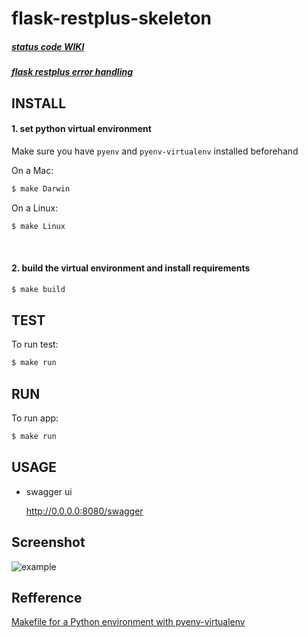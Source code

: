 # flask-restplus-skeleton


##### [status code WIKI](https://ko.wikipedia.org/wiki/HTTP_%EC%83%81%ED%83%9C_%EC%BD%94%EB%93%9C#3xx_(%EB%A6%AC%EB%8B%A4%EC%9D%B4%EB%A0%89%EC%85%98_%EC%99%84%EB%A3%8C))
##### [flask restplus error handling](https://flask-restplus.readthedocs.io/en/stable/errors.html)





## INSTALL

#### 1. set python virtual environment

Make sure you have `pyenv` and `pyenv-virtualenv` installed beforehand

On a Mac: 

```bash
$ make Darwin
```

On a Linux: 
```bash
$ make Linux
```
<br>

#### 2. build the virtual environment and install requirements

```bash
$ make build
```


## TEST
To run test:

```bash
$ make run
```
## RUN

To run app:

```bash
$ make run
```



## USAGE

- swagger ui

    http://0.0.0.0:8080/swagger





## Screenshot

  ![example](https://user-images.githubusercontent.com/22663614/105568697-ce19ec80-5d7e-11eb-86f5-afe399746314.png)


  


## Refference
[Makefile for a Python environment with pyenv-virtualenv](https://gist.github.com/genyrosk/2a6e893ee72fa2737a6df243f6520a6d)
